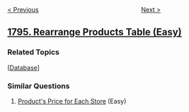 <!--|This file generated by command(leetcode description); DO NOT EDIT.    |-->
<!--+----------------------------------------------------------------------+-->
<!--|@author    openset <openset.wang@gmail.com>                           |-->
<!--|@link      https://github.com/openset                                 |-->
<!--|@home      https://github.com/openset/leetcode                        |-->
<!--+----------------------------------------------------------------------+-->

[< Previous](../count-pairs-of-equal-substrings-with-minimum-difference "Count Pairs of Equal Substrings With Minimum Difference")
　　　　　　　　　　　　　　　　
[Next >](../second-largest-digit-in-a-string "Second Largest Digit in a String")

## [1795. Rearrange Products Table (Easy)](https://leetcode.com/problems/rearrange-products-table "每个产品在不同商店的价格")



### Related Topics
  [[Database](../../tag/database/README.md)]

### Similar Questions
  1. [Product's Price for Each Store](../products-price-for-each-store) (Easy)
